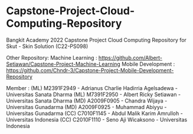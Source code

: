 # Capstone-Project-Cloud-Computing-Repository
Bangkit Academy 2022 Capstone Project Cloud Computing Repository for Skut - Skin Solution (C22-PS098)

Other Repository: 
Machine Learning	: https://github.com/Albert-Setiawan/Capstone-Project-Machine-Learning
Mobile Development	: https://github.com/Chndr-3/Capstone-Project-Mobile-Development-Repository

Member	: 
(ML) M2391F2949 - Adrianus Charlie Hadirria Agelsadewa - Universitas Sanata Dharma
(ML) M7391F2950 - Albert Ricky Setiawan - Universitas Sanata Dharma
(MD) A2009F0905 - Chandra Wijaya - Universitas Gunadarma
(MD) A2009F0925 - Muhammad Abiyyu - Universitas Gunadarma
(CC) C7010F1145 - Abdul Malik Karim Amrulloh  - Universitas Indonesia
(CC) C2010F1110 - Seno Aji Wicaksono  - Universitas Indonesia
